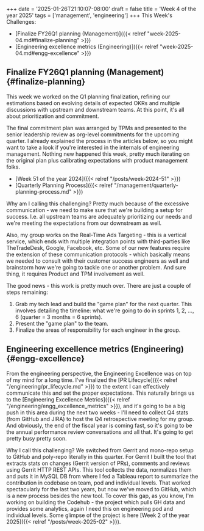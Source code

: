 +++
date = '2025-01-26T21:10:07-08:00'
draft = false
title = 'Week 4 of the year 2025'
tags = ['management', 'engineering']
+++
This Week's Challenges: 
- [Finalize FY26Q1 planning (Management)]({{< relref "week-2025-04.md#finalize-planning" >}})
- [Engineering excellence metrics (Engineering)]({{< relref "week-2025-04.md#engg-excellence" >}})
<!--more-->

## Finalize FY26Q1 planning (Management) {#finalize-planning}

This week we worked on the Q1 planning finalization, refining our estimations based on evolving details of expected OKRs and multiple discussions with upstream and downstream teams. At this point, it's all about prioritization and commitment.

The final commitment plan was arranged by TPMs and presented to the senior leadership review as org-level commitments for the upcoming quarter. I already explained the process in the articles below, so you might want to take a look if you're interested in the internals of engineering management. Nothing new happened this week, pretty much iterating on the original plan plus calibrating expectations with product management folks.

- [Week 51 of the year 2024]({{< relref "/posts/week-2024-51" >}})
- [Quarterly Planning Process]({{< relref "/management/quarterly-planning-process.md" >}})

Why am I calling this challenging? Pretty much because of the excessive communication - we need to make sure that we're building a setup for success. I.e. all upstream teams are adequately prioritizing our needs and we're meeting the expectations from our downstream as well.

Also, my group works on the Real-Time Ads Targeting - this is a vertical service, which ends with multiple integration points with third-parties like TheTradeDesk, Google, Facebook, etc. Some of our new features require the extension of these communication protocols - which basically means we needed to consult with their customer success engineers as well and brainstorm how we're going to tackle one or another problem. And sure thing, it requires Product and TPM involvement as well.

The good news - this work is pretty much over. There are just a couple of steps remaining:

1. Grab my tech lead and build the "game plan" for the next quarter. This involves detailing the timeline: what we're going to do in sprints 1, 2, ..., 6 (quarter = 3 months = 6 sprints).
2. Present the "game plan" to the team.
3. Finalize the areas of responsibility for each engineer in the group.

## Engineering excellence metrics (Engineering) {#engg-excellence}
From the engineering perspective, the Engineering Excellence was on top of my mind for a long time. I've finalized the [PR Lifecycle]({{< relref "/engineering/pr_lifecycle.md" >}}) to the extent I can effectively communicate this and set the proper expectations. This naturally brings us to the [Engineering Excellence Metrics]({{< relref "/engineering/engg_excellence_metrics" >}}), and it's going to be a big push in this area during the next two weeks - I'll need to collect Q4 stats (from GitHub and JIRA) to host the Q4 retrospective meeting for my group. And obviously, the end of the fiscal year is coming fast, so it's going to be the annual performance review conversations and all that. It's going to get pretty busy pretty soon.

Why I call this challenging? We switched from Gerrit and mono-repo setup to GitHub and poly-repo literally in this quarter. For Gerrit I built the tool that extracts stats on changes (Gerrit version of PRs), comments and reviews using Gerrit HTTP REST APIs. This tool collects the data, normalizes them and puts it in MySQL DB from where I fed a Tableau report to summarize the contribution in codebase on team, pod and individual levels. That worked spectacularly for the last two years, but now we've moved to GitHub, which is a new process besides the new tool. To cover this gap, as you know, I'm working on building the Codehub - the project which pulls GH data and provides some analytics, again I need this on engineering pod and individual levels. Some glimpse of the project is here [Week 2 of the year 2025]({{< relref "/posts/week-2025-02" >}}).